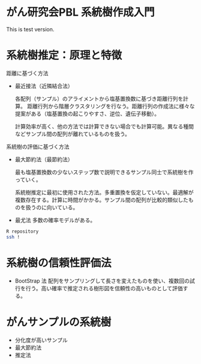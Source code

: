 # がん研究会PBL 系統樹作成入門
This is test version.

# 系統樹推定：原理と特徴

距離に基づく方法
* 最近接法（近隣結合法）
  
  各配列（サンプル）のアライメントから塩基置換数に基づき距離行列を計算。
  距離行列から階層クラスタリングを行なう。距離行列の作成法に様々な提案がある（塩基置換の起こりやすさ、逆位、遺伝子移動）。
  
  計算効率が高く、他の方法では計算できない場合でも計算可能。異なる種間などサンプル間の配列が離れているものを扱う。
  

系統樹の評価に基づく方法
* 最大節約法（最節約法）

  最も塩基置換数の少ないステップ数で説明できるサンプル同士で系統樹を作っていく。
  
  系統樹推定に最初に使用された方法。多重置換を仮定していない。最適解が複数存在する。計算に時間がかかる。サンプル間の配列が比較的類似したものを扱うのに向いている。

* 最尤法
  多数の確率モデルがある。
  

```bash
R repository
ssh !
```

# 系統樹の信頼性評価法
* BootStrap 法
  配列をサンプリングして長さを変えたものを使い、複数回の試行を行う。高い確率で推定される樹形図を信頼性の高いものとして評価する。
  

# がんサンプルの系統樹

* 分化度が高いサンプル
* 最大節約法
* 推定法


